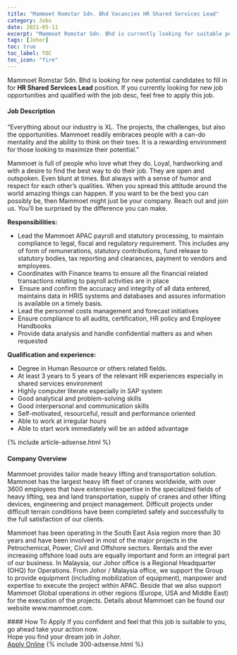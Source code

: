 ```yaml
---
title: "Mammoet Romstar Sdn. Bhd Vacancies HR Shared Services Lead" 
category: Jobs 
date: 2021-05-11 
excerpt: "Mammoet Romstar Sdn. Bhd is currently looking for suitable person to fill in the HR Shared Services Lead which based in Johor" 
tags: [Johor] 
toc: true 
toc_label: TOC 
toc_icon: "fire" 
--- 
```


<p>Mammoet Romstar Sdn. Bhd is looking for new potential candidates to fill in for <b>HR Shared Services Lead</b> position. If you currently looking for new job opportunities and qualified with the job desc, feel free to apply this job.
</p><div><div><h4>Job Description</h4></div><div><div><span><div><p>&#8220;Everything about our industry is XL. The projects, the challenges, but also the opportunities. Mammoet readily embraces people with a can-do mentality and the ability to think on their toes. It is a rewarding environment for those looking to maximize their potential.&#8221;</p><p>Mammoet is full of people who love what they do. Loyal, hardworking and with a desire to find the best way to do their job. They are open and outspoken. Even blunt at times. But always with a sense of humor and respect for each other&#8217;s qualities. When you spread this attitude around the world amazing things can happen. If you want to be the best you can possibly be, then Mammoet might just be your company. Reach out and join us. You&#8217;ll be surprised by the difference you can make.</p><p><strong>Responsibilities:</strong></p><ul><li>Lead the Mammoet APAC payroll and statutory processing, to maintain compliance to legal, fiscal and regulatory requirement. This includes any of form of remunerations, statutory contributions, fund release to statutory bodies, tax reporting and clearances, payment to vendors and employees.</li><li>Coordinates with Finance teams to ensure all the financial related transactions relating to payroll activities are in place</li><li>&#160;Ensure and confirm the accuracy and integrity of all data entered, maintains data in HRIS systems and databases and assures information is available on a timely basis.</li><li>Lead the personnel costs management and forecast initiatives</li><li>Ensure compliance to all audits, certification, HR policy and Employee Handbooks</li><li>Provide data analysis and handle confidential matters as and when requested&#160;</li></ul><p><strong>Qualification and experience:</strong></p><ul><li>Degree in Human Resource or others related fields.</li><li>At least 3 years to 5 years of the relevant HR experiences especially in shared services environment</li><li>Highly computer literate especially in SAP system</li><li>Good analytical and problem-solving skills</li><li>Good interpersonal and communication skills</li><li>Self-motivated, resourceful, result and performance oriented</li><li>Able to work at irregular hours</li><li>Able to start work immediately will be an added advantage</li></ul></div></span></div></div></div> 
{% include article-adsense.html %} 
<div><div><h4>Company Overview</h4></div><div><div><span><div><p>Mammoet provides tailor made heavy lifting and transportation solution. Mammoet has the largest heavy lift fleet of cranes worldwide, with over 3600 employees that have extensive expertise in the specialized fields of heavy lifting, sea and land transportation, supply of cranes and other lifting devices, engineering and project management. Difficult projects under difficult terrain conditions have been completed safely and successfully to the full satisfaction of our clients.</p><p>Mammoet has been operating in the South East Asia region more than 30 years and have been involved in most of the major projects in the Petrochemical, Power, Civil and Offshore sectors. Rentals and the ever increasing offshore load outs are equally important and form an integral part of our business. In Malaysia, our Johor office is a Regional Headquarter (OHQ) for Operations. From Johor / Malaysia office, we support the Group to provide equipment (including mobilization of equipment), manpower and expertise to execute the project within APAC. Beside that we also support Mammoet Global operations in other regions (Europe, USA and Middle East) for the execution of the projects. Details about Mammoet can be found our website www.mammoet.com.</p></div></span></div></div></div> 
#### How To Apply 
If you confident and feel that this job is suitable to you, go ahead take your action now. <br/> 
Hope you find your dream job in Johor. <br/> 
<a href="https://www.jobstreet.com.my/en/job/hr-shared-services-lead-4563477?jobId=jobstreet-my-job-4563477&" class="btn btn--info" target="_blank" rel="nofollow noopenner">Apply Online</a> 
{% include 300-adsense.html %} 